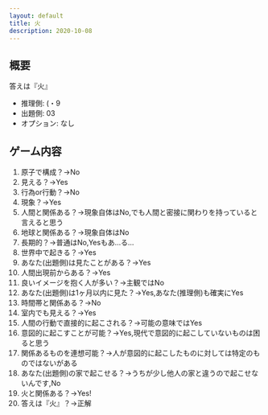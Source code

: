 ```yaml
---
layout: default
title: 火
description: 2020-10-08
---
```


## 概要

答えは『火』

- 推理側: (・9
- 出題側: 03
- オプション: なし

## ゲーム内容

1. 原子で構成？→No
2. 見える？→Yes
3. 行為or行動？→No
4. 現象？→Yes
5. 人間と関係ある？→現象自体はNo,でも人間と密接に関わりを持っていると言えると思う
6. 地球と関係ある？→現象自体はNo
7. 長期的？→普通はNo,Yesもあ…る…
8. 世界中で起きる？→Yes
9. あなた(出題側)は見たことがある？→Yes
10. 人間出現前からある？→Yes
11. 良いイメージを抱く人が多い？→主観ではNo
12. あなた(出題側)は1ヶ月以内に見た？→Yes,あなた(推理側)も確実にYes
13. 時間帯と関係ある？→No
14. 室内でも見える？→Yes
15. 人間の行動で直接的に起こされる？→可能の意味ではYes
16. 意図的に起こすことが可能？→Yes,現代で意図的に起こしていないものは困ると思う
17. 関係あるものを連想可能？→人が意図的に起こしたものに対しては特定のものではないがある
18. あなた(出題側)の家で起こせる？→うちが少し他人の家と違うので起こせないんです,No
19. 火と関係ある？→Yes!
20. 答えは『火』？→正解

